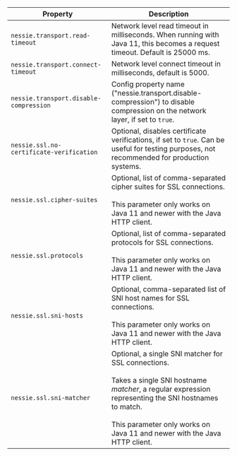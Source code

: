 | Property | Description |
|----------|-------------|
| `nessie.transport.read-timeout` | Network level read timeout in milliseconds. When running with Java 11, this becomes a request  timeout. Default is 25000 ms.  |
| `nessie.transport.connect-timeout` | Network level connect timeout in milliseconds, default is 5000.  |
| `nessie.transport.disable-compression` | Config property name ("nessie.transport.disable-compression") to disable compression on the  network layer, if set to `true`.  |
| `nessie.ssl.no-certificate-verification` | Optional, disables certificate verifications, if set to `true`. Can be useful for testing  purposes, not recommended for production systems.  |
| `nessie.ssl.cipher-suites` | Optional, list of comma-separated cipher suites for SSL connections. <br><br>This parameter only works on Java 11 and newer with the Java HTTP client. |
| `nessie.ssl.protocols` | Optional, list of comma-separated protocols for SSL connections. <br><br>This parameter only works on Java 11 and newer with the Java HTTP client. |
| `nessie.ssl.sni-hosts` | Optional, comma-separated list of SNI host names for SSL connections. <br><br>This parameter only works on Java 11 and newer with the Java HTTP client. |
| `nessie.ssl.sni-matcher` | Optional, a single SNI matcher for SSL connections. <br><br>Takes a single SNI hostname _matcher_, a regular expression representing the SNI  hostnames to match.   <br><br>This parameter only works on Java 11 and newer with the Java HTTP client. |
